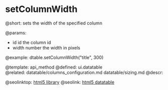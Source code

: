 setColumnWidth
=============


@short: sets the width of the specified column
	

@params:
- id	id		the column id
- width		number		the width in pixels

@example:
dtable.setColumnWidth("title", 300)


@template:	api_method
@defined:	ui.datatable	
@related:
	datatable/columns_configuration.md
    datatable/sizing.md
@descr:





@seolinktop: [html5 library](https://webix.com)
@seolink: [html5 datatable](https://webix.com/widget/datatable/)
